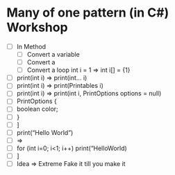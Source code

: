 # Many of one pattern (in C#) Workshop

* [ ] In Method
    * [ ] Convert a variable
    * [ ] Convert a 
    * [ ] Convert a loop 
    int i = 1 => int i[] = {1}
* [ ] print(int i) => print(int... i)
* [ ] print(int i) => print(Printables i)
* [ ] print(int i) => print(int i, PrintOptions options = null)
* [ ] PrintOptions {
* [ ] boolean color;
* [ ] }
* [ ] ]
* [ ] print(“Hello World”) 
* [ ] => 
* [ ] for (int i=0; i<1; i++) print(“HelloWorld)
* [ ] ]
* [ ] Idea => Extreme Fake it till you make it
